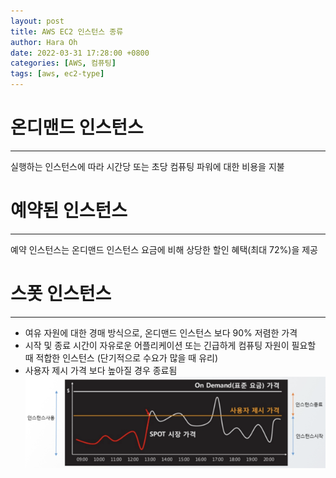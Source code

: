 ```yaml
---
layout: post
title: AWS EC2 인스턴스 종류
author: Hara Oh
date: 2022-03-31 17:28:00 +0800
categories: [AWS, 컴퓨팅]
tags: [aws, ec2-type]
---
```

# 온디맨드 인스턴스
---
실행하는 인스턴스에 따라 시간당 또는 초당 컴퓨팅 파워에 대한 비용을 지불

# 예약된 인스턴스
---
예약 인스턴스는 온디맨드 인스턴스 요금에 비해 상당한 할인 혜택(최대 72%)을 제공


# 스폿 인스턴스
---
- 여유 자원에 대한 경매 방식으로, 온디맨드 인스턴스 보다 90% 저렴한 가격
- 시작 및 종료 시간이 자유로운 어플리케이션 또는 긴급하게 컴퓨팅 자원이 필요할 때 적합한 인스턴스 (단기적으로 수요가 많을 때 유리)
- 사용자 제시 가격 보다 높아질 경우 종료됨
![Spot instance](/assets/img/aws/spot_instance.png)
